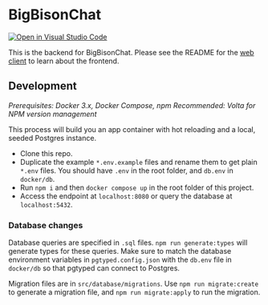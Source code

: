 # BigBisonChat
[![Open in Visual Studio Code](https://open.vscode.dev/badges/open-in-vscode.svg)](https://open.vscode.dev/iannotian/BigBisonChat)

This is the backend for BigBisonChat. Please see the README for the [web client](https://github.com/eyeino/BigBisonChat-React) to learn about the frontend.

## Development

_Prerequisites: Docker 3.x, Docker Compose, npm_
_Recommended: Volta for NPM version management_

This process will build you an app container with hot reloading and a local, seeded Postgres instance.

- Clone this repo.
- Duplicate the example `*.env.example` files and rename them to get plain `*.env` files. You should have `.env` in the root folder, and `db.env` in `docker/db`.
- Run `npm i` and then `docker compose up` in the root folder of this project.
- Access the endpoint at `localhost:8080` or query the database at `localhost:5432`.

### Database changes

Database queries are specified in `.sql` files. `npm run generate:types` will generate types for these queries. Make sure to match the database environment variables in `pgtyped.config.json` with the `db.env` file in `docker/db` so that pgtyped can connect to Postgres.

Migration files are in `src/database/migrations`. Use `npm run migrate:create` to generate a migration file, and `npm run migrate:apply` to run the migration.
